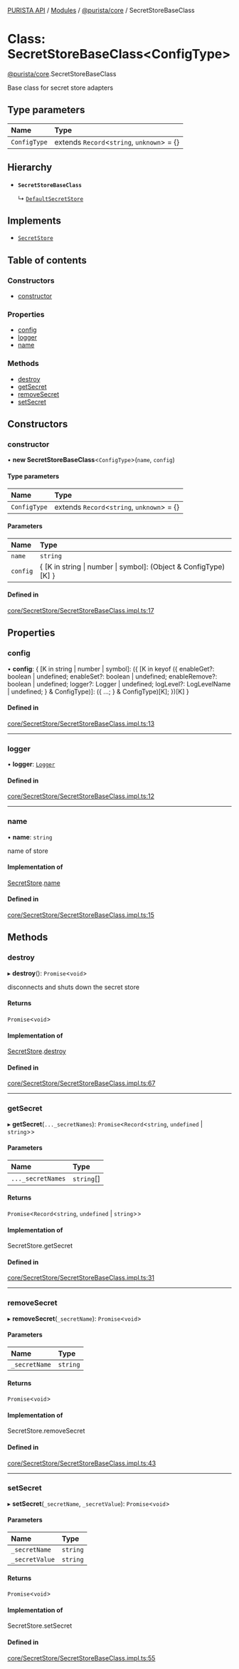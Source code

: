 [PURISTA API](../README.md) / [Modules](../modules.md) / [@purista/core](../modules/purista_core.md) / SecretStoreBaseClass

# Class: SecretStoreBaseClass<ConfigType\>

[@purista/core](../modules/purista_core.md).SecretStoreBaseClass

Base class for secret store adapters

## Type parameters

| Name | Type |
| :------ | :------ |
| `ConfigType` | extends `Record`<`string`, `unknown`\> = {} |

## Hierarchy

- **`SecretStoreBaseClass`**

  ↳ [`DefaultSecretStore`](purista_core.DefaultSecretStore.md)

## Implements

- [`SecretStore`](../interfaces/purista_core.SecretStore.md)

## Table of contents

### Constructors

- [constructor](purista_core.SecretStoreBaseClass.md#constructor)

### Properties

- [config](purista_core.SecretStoreBaseClass.md#config)
- [logger](purista_core.SecretStoreBaseClass.md#logger)
- [name](purista_core.SecretStoreBaseClass.md#name)

### Methods

- [destroy](purista_core.SecretStoreBaseClass.md#destroy)
- [getSecret](purista_core.SecretStoreBaseClass.md#getsecret)
- [removeSecret](purista_core.SecretStoreBaseClass.md#removesecret)
- [setSecret](purista_core.SecretStoreBaseClass.md#setsecret)

## Constructors

### constructor

• **new SecretStoreBaseClass**<`ConfigType`\>(`name`, `config`)

#### Type parameters

| Name | Type |
| :------ | :------ |
| `ConfigType` | extends `Record`<`string`, `unknown`\> = {} |

#### Parameters

| Name | Type |
| :------ | :------ |
| `name` | `string` |
| `config` | { [K in string \| number \| symbol]: (Object & ConfigType)[K] } |

#### Defined in

[core/SecretStore/SecretStoreBaseClass.impl.ts:17](https://github.com/sebastianwessel/purista/blob/master/packages/core/src/core/SecretStore/SecretStoreBaseClass.impl.ts#L17)

## Properties

### config

• **config**: { [K in string \| number \| symbol]: ({ [K in keyof ({ enableGet?: boolean \| undefined; enableSet?: boolean \| undefined; enableRemove?: boolean \| undefined; logger?: Logger \| undefined; logLevel?: LogLevelName \| undefined; } & ConfigType)]: ({ ...; } & ConfigType)[K]; })[K] }

#### Defined in

[core/SecretStore/SecretStoreBaseClass.impl.ts:13](https://github.com/sebastianwessel/purista/blob/master/packages/core/src/core/SecretStore/SecretStoreBaseClass.impl.ts#L13)

___

### logger

• **logger**: [`Logger`](purista_core.Logger.md)

#### Defined in

[core/SecretStore/SecretStoreBaseClass.impl.ts:12](https://github.com/sebastianwessel/purista/blob/master/packages/core/src/core/SecretStore/SecretStoreBaseClass.impl.ts#L12)

___

### name

• **name**: `string`

name of store

#### Implementation of

[SecretStore](../interfaces/purista_core.SecretStore.md).[name](../interfaces/purista_core.SecretStore.md#name)

#### Defined in

[core/SecretStore/SecretStoreBaseClass.impl.ts:15](https://github.com/sebastianwessel/purista/blob/master/packages/core/src/core/SecretStore/SecretStoreBaseClass.impl.ts#L15)

## Methods

### destroy

▸ **destroy**(): `Promise`<`void`\>

disconnects and shuts down the secret store

#### Returns

`Promise`<`void`\>

#### Implementation of

[SecretStore](../interfaces/purista_core.SecretStore.md).[destroy](../interfaces/purista_core.SecretStore.md#destroy)

#### Defined in

[core/SecretStore/SecretStoreBaseClass.impl.ts:67](https://github.com/sebastianwessel/purista/blob/master/packages/core/src/core/SecretStore/SecretStoreBaseClass.impl.ts#L67)

___

### getSecret

▸ **getSecret**(`..._secretNames`): `Promise`<`Record`<`string`, `undefined` \| `string`\>\>

#### Parameters

| Name | Type |
| :------ | :------ |
| `..._secretNames` | `string`[] |

#### Returns

`Promise`<`Record`<`string`, `undefined` \| `string`\>\>

#### Implementation of

SecretStore.getSecret

#### Defined in

[core/SecretStore/SecretStoreBaseClass.impl.ts:31](https://github.com/sebastianwessel/purista/blob/master/packages/core/src/core/SecretStore/SecretStoreBaseClass.impl.ts#L31)

___

### removeSecret

▸ **removeSecret**(`_secretName`): `Promise`<`void`\>

#### Parameters

| Name | Type |
| :------ | :------ |
| `_secretName` | `string` |

#### Returns

`Promise`<`void`\>

#### Implementation of

SecretStore.removeSecret

#### Defined in

[core/SecretStore/SecretStoreBaseClass.impl.ts:43](https://github.com/sebastianwessel/purista/blob/master/packages/core/src/core/SecretStore/SecretStoreBaseClass.impl.ts#L43)

___

### setSecret

▸ **setSecret**(`_secretName`, `_secretValue`): `Promise`<`void`\>

#### Parameters

| Name | Type |
| :------ | :------ |
| `_secretName` | `string` |
| `_secretValue` | `string` |

#### Returns

`Promise`<`void`\>

#### Implementation of

SecretStore.setSecret

#### Defined in

[core/SecretStore/SecretStoreBaseClass.impl.ts:55](https://github.com/sebastianwessel/purista/blob/master/packages/core/src/core/SecretStore/SecretStoreBaseClass.impl.ts#L55)
